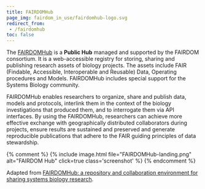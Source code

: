 ```yaml
---
title: FAIRDOMHub
page_img: fairdom_in_use/fairdomhub-logo.svg
redirect_from:
 - /fairdomhub
toc: false
---
```



The [FAIRDOMHub](https://fairdomhub.org/) is a **Public Hub** managed and supported by the FAIRDOM consortium. It is a web-accessible registry for storing, sharing and publishing research assets of biology projects.
The assets include FAIR (Findable, Accessible, Interoperable and Reusable) Data, Operating procedures and Models. FAIRDOMHub includes special support for the Systems Biology community.


FAIRDOMHub enables researchers to organize, share and publish data, models and protocols, interlink them in the context of the biology investigations that produced them, and to interrogate them via API interfaces.
By using the FAIRDOMHub, researchers can achieve more effective exchange with geographically distributed collaborators during projects,
ensure results are sustained and preserved and generate reproducible publications that adhere to the FAIR guiding principles of data stewardship.

{% comment %}
{% include image.html file="FAIRDOMHub-landing.png" alt="FAIRDOM Hub" click=true class='screenshot' %}
{% endcomment %}


Adapted from [FAIRDOMHub: a repository and collaboration environment for sharing systems biology research](https://academic.oup.com/nar/article/45/D1/D404/2572060).
